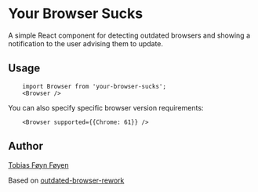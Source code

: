 # Your Browser Sucks

A simple React component for detecting outdated browsers and showing a notification to the user advising them to update.

## Usage

        import Browser from 'your-browser-sucks';
        <Browser />

You can also specify specific browser version requirements:

        <Browser supported={{Chrome: 61}} />

## Author

[Tobias Føyn Føyen]({http://github.com/tobiasf})

Based on [outdated-browser-rework](https://github.com/mikemaccana/outdated-browser-rework)
